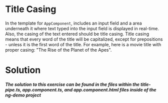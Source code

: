 # Title Casing

In the template for `AppComponent`, includes an input field and a area underneath it where text typed into the input field is displayed in real-time. Also, the casing of the text entered should be title casing. Title casing means that every word of the title will be capitalized, except for prepositions - unless it is the first word of the title. For example, here is a movie title with proper casing: "The Rise of the Planet of the Apes".

# Solution

##### The solution to this exercise can be found in the files within the *title-pipe.ts*, *app.component.ts*, and *app.component.html* files inside of the ng-demo project